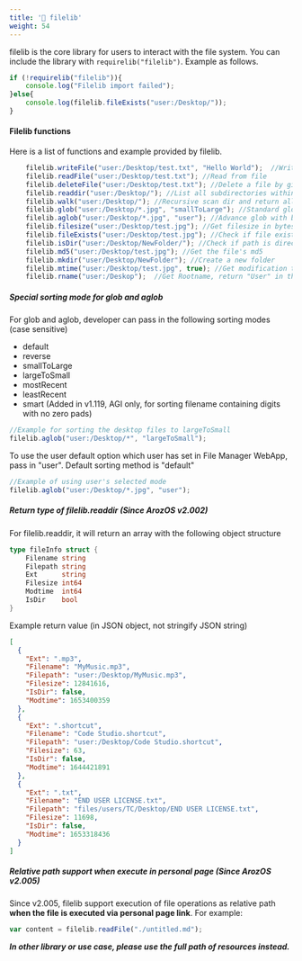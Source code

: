 ```yaml
---
title: '🔸 filelib'
weight: 54
---
```


filelib is the core library for users to interact with the file system. You can include the library with ```requirelib("filelib")```. Example as follows.

```javascript
if (!requirelib("filelib")){
    console.log("Filelib import failed");
}else{
    console.log(filelib.fileExists("user:/Desktop/"));
}
```

#### Filelib functions

Here is a list of functions and example provided by filelib.

```javascript
    filelib.writeFile("user:/Desktop/test.txt", "Hello World");  //Write to file
    filelib.readFile("user:/Desktop/test.txt"); //Read from file
    filelib.deleteFile("user:/Desktop/test.txt"); //Delete a file by given path
    filelib.readdir("user:/Desktop/"); //List all subdirectories within this directory
    filelib.walk("user:/Desktop/"); //Recursive scan dir and return all files and folder in subdirs, network drive are not supported
    filelib.glob("user:/Desktop/*.jpg", "smallToLarge"); //Standard glob function
    filelib.aglob("user:/Desktop/*.jpg", "user"); //Advance glob with better unicode support, do not support wildcard in directory but only filename (last part of the path)
    filelib.filesize("user:/Desktop/test.jpg");	//Get filesize in bytes				
    filelib.fileExists("user:/Desktop/test.jpg"); //Check if file exists
    filelib.isDir("user:/Desktop/NewFolder/"); //Check if path is directory
    filelib.md5("user:/Desktop/test.jpg"); //Get the file's md5
    filelib.mkdir("user/Desktop/NewFolder"); //Create a new folder
    filelib.mtime("user:/Desktop/test.jpg", true); //Get modification time, return unix timestamp. Set the 2nd paramter to false for human readble format
    filelib.rname("user:/Deskop");  //Get Rootname, return "User" in this example
```

##### Special sorting mode for glob and aglob

For glob and aglob, developer can pass in the following sorting modes (case sensitive)

- default
- reverse
- smallToLarge
- largeToSmall
- mostRecent
- leastRecent
- smart (Added in v1.119, AGI only, for sorting filename containing digits with no zero pads)

```javascript
//Example for sorting the desktop files to largeToSmall
filelib.aglob("user:/Desktop/*", "largeToSmall");
```

To use the user default option which user has set in File Manager WebApp, pass in "user". Default sorting method is "default"

```javascript
//Example of using user's selected mode
filelib.aglob("user:/Desktop/*.jpg", "user");
```

##### Return type of filelib.readdir (Since ArozOS v2.002)

For filelib.readdir, it will return an array with the following object structure

```go
type fileInfo struct {
    Filename string
    Filepath string
    Ext      string
    Filesize int64
    Modtime  int64
    IsDir    bool
}
```

Example return value (in JSON object, not stringify JSON string)

```json
[
  {
    "Ext": ".mp3",
    "Filename": "MyMusic.mp3",
    "Filepath": "user:/Desktop/MyMusic.mp3",
    "Filesize": 12841616,
    "IsDir": false,
    "Modtime": 1653400359
  },
  {
    "Ext": ".shortcut",
    "Filename": "Code Studio.shortcut",
    "Filepath": "user:/Desktop/Code Studio.shortcut",
    "Filesize": 63,
    "IsDir": false,
    "Modtime": 1644421891
  },
  {
    "Ext": ".txt",
    "Filename": "END USER LICENSE.txt",
    "Filepath": "files/users/TC/Desktop/END USER LICENSE.txt",
    "Filesize": 11698,
    "IsDir": false,
    "Modtime": 1653318436
  }
]
```

##### Relative path support when execute in personal page (Since ArozOS v2.005)

Since v2.005, filelib support execution of file operations as relative path **when the file is executed via personal page link**. For example:

```javascript
var content = filelib.readFile("./untitled.md");
```

***In other library or use case, please use the full path of resources instead.***
